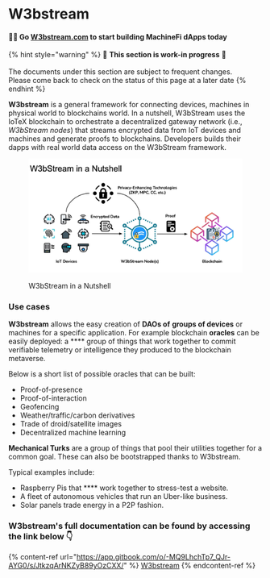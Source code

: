 # W3bstream

#### 👷🔨 Go [W3bstream.com](https://w3bstream.com/) to start building MachineFi dApps today

{% hint style="warning" %}
🚧 **This section is work-in progress** 🚧\
\
The documents under this section are subject to frequent changes. \
Please come back to check on the status of this page at a later date
{% endhint %}

**W3bstream** is a general framework for connecting devices, machines in physical world to blockchains world. In a nutshell, W3bStream uses the IoTeX blockchain to orchestrate a decentralized gateway network (i.e., _W3bStream nodes_) that streams encrypted data from IoT devices and machines and generate proofs to blockchains. Developers builds their dapps with real world data access on the W3bStream framework.

<figure><img src="../.gitbook/assets/image (2).png" alt=""><figcaption><p>W3bStream in a Nutshell</p></figcaption></figure>

### Use cases <a href="#use-cases" id="use-cases"></a>

**W3bstream** allows the easy creation of **DAOs of** **groups of devices** or machines for a specific application. For example blockchain **oracles** can be easily deployed: a **** group of things that work together to commit verifiable telemetry or intelligence they produced to the blockchain metaverse.&#x20;

Below is a short list of possible oracles that can be built:

* Proof-of-presence
* Proof-of-interaction
* Geofencing
* Weather/traffic/carbon derivatives
* Trade of droid/satellite images
* Decentralized machine learning

**Mechanical Turks** are a group of things that pool their utilities together for a common goal. These can also be bootstrapped thanks to W3bstream.&#x20;

Typical examples include:

* Raspberry Pis that **** work together to stress-test a website.
* A fleet of autonomous vehicles that run an Uber-like business.
* Solar panels trade energy in a P2P fashion.

### **W3bstream's full documentation can be found by accessing the link below 👇**

{% content-ref url="https://app.gitbook.com/o/-MQ9LhchTp7_QJr-AYG0/s/JtkzqArNKZyB89yOzCXX/" %}
[W3bstream](https://app.gitbook.com/o/-MQ9LhchTp7\_QJr-AYG0/s/JtkzqArNKZyB89yOzCXX/)
{% endcontent-ref %}
